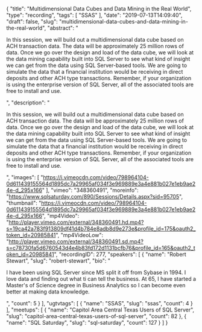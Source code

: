 {
  "title": "Multidimensional Data Cubes and Data Mining in the Real World",
  "type": "recording",
  "tags": [
    "SSAS"
  ],
  "date": "2019-07-13T14:09:40",
  "draft": false,
  "slug": "multidimensional-data-cubes-and-data-mining-in-the-real-world",
  "abstract": "<p>In this session, we will build out a multidimensional data cube based on ACH transaction data. The data will be approximately 25 million rows of data. Once we go over the design and load of the data cube, we will look at the data mining capability built into SQL Server to see what kind of insight we can get from the data using SQL Server-based tools. We are going to simulate the data that a financial institution would be receiving in direct deposits and other ACH type transactions. Remember, if your organization is using the enterprise version of SQL Server, all of the associated tools are free to install and use.</p>",
  "description": "<p>In this session, we will build out a multidimensional data cube based on ACH transaction data. The data will be approximately 25 million rows of data. Once we go over the design and load of the data cube, we will look at the data mining capability built into SQL Server to see what kind of insight we can get from the data using SQL Server-based tools. We are going to simulate the data that a financial institution would be receiving in direct deposits and other ACH type transactions. Remember, if your organization is using the enterprise version of SQL Server, all of the associated tools are free to install and use.</p>",
  "images": [
    "https://i.vimeocdn.com/video/798964104-0d611439155564d1895dc7a29965af034f3e969889e3a4e881b027e1eb9ae24e-d_295x166"
  ],
  "vimeo": "348360491",
  "moreinfo": "https://www.sqlsaturday.com/890/Sessions/Details.aspx?sid=95705",
  "thumbnail": "https://i.vimeocdn.com/video/798964104-0d611439155564d1895dc7a29965af034f3e969889e3a4e881b027e1eb9ae24e-d_295x166",
  "mp4Video": "http://player.vimeo.com/external/348360491.hd.mp4?s=19ca42a783f913809df41d4b784e8adb8d9e273e&profile_id=175&oauth2_token_id=20985841",
  "mp4VideoLow": "http://player.vimeo.com/external/348360491.sd.mp4?s=c78730fa5d6760543d4e4b83fd172d1131bcfb76&profile_id=165&oauth2_token_id=20985841",
  "recordingID": 277,
  "speakers": [
    {
      "name": "Robert Stewart",
      "slug": "robert-stewart",
      "bio": "<p>I have been using SQL Server since MS split it off from Sybase in 1994. I love data and finding out what ti can tell the business. At 65, I have started a Master's of Science degree in Business Analytics so I can become even better at making data knowledge.</p>",
      "count": 5
    }
  ],
  "ugtvtags": [
    {
      "name": "SSAS",
      "slug": "ssas",
      "count": 4
    }
  ],
  "meetups": [
    {
      "name": "Capitol Area Central Texas Users of SQL Server",
      "slug": "capitol-area-central-texas-users-of-sql-server",
      "count": 82
    },
    {
      "name": "SQL Saturday",
      "slug": "sql-saturday",
      "count": 127
    }
  ]
}
